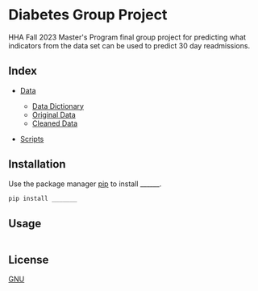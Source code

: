 # Diabetes Group Project

HHA Fall 2023 Master's Program final group project for predicting what indicators from the data set can be used to predict 30 day readmissions.

## Index

- [Data](data)
    - [Data Dictionary](data/data_dictionary.md)
    - [Original Data](data/diabetic_data_ORIGINAL.csv)
    - [Cleaned Data](data/diabetic_data_CLEANED.csv)

- [Scripts](scripts)


## Installation

Use the package manager [pip](https://pip.pypa.io/en/stable/) to install ______.

```bash
pip install _______
```

## Usage

```python

```

## License

[GNU](LICENSE)